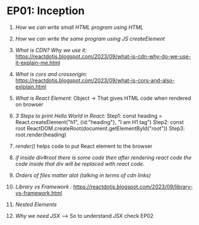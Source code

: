 # EP01: Inception

1. *How we can write small HTML program using HTML*
2. *How we can write the same program using JS createElement*

2. *What is CDN? Why we use it:* https://reactdotjs.blogspot.com/2023/09/what-is-cdn-why-do-we-use-it-explain-me.html

3. *What is cors and crossorigin:* https://reactdotjs.blogspot.com/2023/09/what-is-cors-and-also-exlplain.html

4. *What is React Element:* Object -> That gives HTML code when rendered on browser

5. *3 Steps to print Hello World in React:*
    Step1: const heading = React.createElement("h1", {id:"heading"}, "I am H1 tag")
    Step2: const root ReactDOM.createRoot(document.getElementById("root"))
    Step3: root.render(heading)

6. *render()* helps code to put React element to the browser

7. *if inside div#root there is some code then after rendering react code the code inside that div will be replaced with react code.*

8. *Orders of files matter alot (talking in terms of cdn links)*

9. *Library vs Framework :* https://reactdotjs.blogspot.com/2023/09/library-vs-framework.html

10. *Nested Elements*

11. *Why we need JSX*
    --> So to understand JSX check EP02
